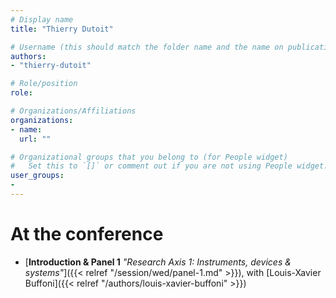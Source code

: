 ```yaml
---
# Display name
title: "Thierry Dutoit"

# Username (this should match the folder name and the name on publications)
authors:
- "thierry-dutoit"

# Role/position
role:

# Organizations/Affiliations
organizations:
- name: 
  url: ""

# Organizational groups that you belong to (for People widget)
#   Set this to `[]` or comment out if you are not using People widget.
user_groups:
- 
---
```


<!-- # About

Elit exercitation eu occaecat velit ad.
-->

# At the conference

- [**Introduction & Panel 1** *"Research Axis 1: Instruments, devices & systems"*]({{< relref "/session/wed/panel-1.md" >}}), with [Louis-Xavier Buffoni]({{< relref "/authors/louis-xavier-buffoni" >}})